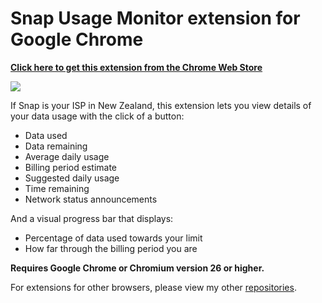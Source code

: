 Snap Usage Monitor extension for Google Chrome
===========

[**Click here to get this extension from the Chrome Web Store**](https://chrome.google.com/webstore/detail/snap-usage-monitor/okffoefibimfmcddjbmbfnlbjdpjokkn)

![](http://iforce.co.nz/i/ff1x3gvo.dgz.png)

If Snap is your ISP in New Zealand, this extension lets you view details of your data usage with the click of a button:
* Data used
* Data remaining
* Average daily usage
* Billing period estimate
* Suggested daily usage
* Time remaining
* Network status announcements

And a visual progress bar that displays:
* Percentage of data used towards your limit
* How far through the billing period you are

**Requires Google Chrome or Chromium version 26 or higher.**

For extensions for other browsers, please view my other [repositories](https://github.com/ChrisNZL?tab=repositories).
